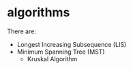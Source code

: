 # algorithms

There are:
- Longest Increasing Subsequence (LIS)
- Minimum Spanning Tree (MST)
  - Kruskal Algorithm
